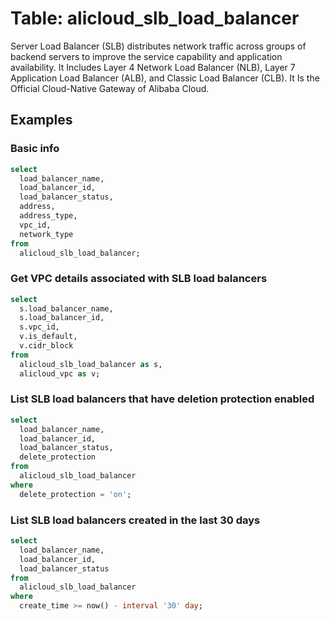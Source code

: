 # Table: alicloud_slb_load_balancer

Server Load Balancer (SLB) distributes network traffic across groups of backend servers to improve the service capability and application availability. It Includes Layer 4 Network Load Balancer (NLB), Layer 7 Application Load Balancer (ALB), and Classic Load Balancer (CLB). It Is the Official Cloud-Native Gateway of Alibaba Cloud.

## Examples

### Basic info

```sql
select
  load_balancer_name,
  load_balancer_id,
  load_balancer_status,
  address,
  address_type,
  vpc_id,
  network_type
from
  alicloud_slb_load_balancer;
```

### Get VPC details associated with SLB load balancers

```sql
select
  s.load_balancer_name,
  s.load_balancer_id,
  s.vpc_id,
  v.is_default,
  v.cidr_block
from
  alicloud_slb_load_balancer as s,
  alicloud_vpc as v;
```

### List SLB load balancers that have deletion protection enabled

```sql
select
  load_balancer_name,
  load_balancer_id,
  load_balancer_status,
  delete_protection
from
  alicloud_slb_load_balancer
where
  delete_protection = 'on';
```

### List SLB load balancers created in the last 30 days

```sql
select
  load_balancer_name,
  load_balancer_id,
  load_balancer_status
from
  alicloud_slb_load_balancer
where
  create_time >= now() - interval '30' day;
```
